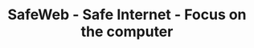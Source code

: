 ---
title: SafeWeb - Safe Internet - Focus on the computer
meta:
    description: SafeWeb helps you create a safe environment on computers and the internet to focus on studying or working.
    image: /static/img/safeweb-app-tracking.jpg
header:
    part1: Safe Internet
    part2: Focus on the computer
    part3: Very simple!
    part4: Just open the smart phone to access the cloud and turn on focus mode to block inappropriate websites and applications while at work or during school hours.
    button1: Sign in
    button2: Try it FREE
    button3: Free Download
topic:
    head: Main Features of SafeWeb
    part1: Focused working environment
    message1: Block social networking sites and game apps while learning or working.
    part2: Shows time-wasting behaviors
    message2: Usage time of applications and time spent on websites are listed on the dashboard.
    part3: Real-time reporting
    message3: Report a graph on the admin's web or send a warning email about a policy violator.
feature:
    part1:
        head: Block dangerous and malicious website
        message: Just turn on your smart phone and you will know what your child is doing on the computer, learning or playing a game or on social media.
        detail: From the data list, you can block or allow which websites can and cannot be accessed while your children are in online lessons.
        button: Read More
        url: blog/protecting-your-child-online
    part2:
        head: Control the computer to run commands remotely
        message: SafeWeb is a cloud platform that allows you to run PowerShell commands on your computer like an IT administrator, but the commands are sent from the web.
        detail: You can also use your smart phone to control multiple computers performing Robotic Process Automation (RPA) tasks at the same time. The results of running RPA on computers will be continuously updated on the web dashboard.
        button: Read More
        url: blog/remote-tagui-rpa
payment:
    title: Check our pricing
    unit: USER/MO
    free:
        type: FREE
        price: 0
        service1: Up to 2 PCs
        service2: Up to 4 Users/PC
        service3: Limited Support
        button: Get Free
    standard:
        type: STANDARD
        price: 2
        service1: Up to 20 PCs
        service2: Up to 40 Users/PC
        service3: Limited Support
        button: Buy Now
    premium:
        type: PREMIUM
        price: 6
        service1: Unlimited PCs
        service2: Unlimited Users/PC
        service3: Unlimited Support
        button: Buy Now
footer:
    title: Contact Us
    part1: You have a problem or want to comment on a feature,
    part2: please contact the address below.
    email: qa@safeweb.app
    phone: +84-989-550-390
    address: Hanoi, Vietnam
submit:
    name: Your Name
    email: Your Email
    message: Message
    button: Submit
---